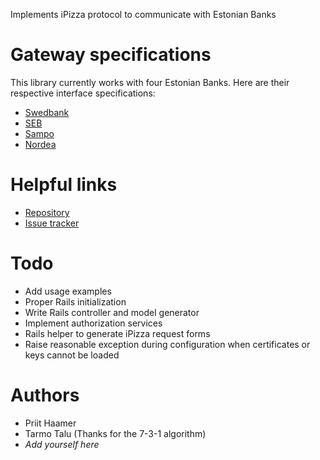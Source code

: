 Implements iPizza protocol to communicate with Estonian Banks

Gateway specifications
======================

This library currently works with four Estonian Banks. Here are their respective interface specifications:

* [Swedbank](https://www.swedbank.ee/business/d2d/collection/banklink/description)
* [SEB](http://www.seb.ee/index/1302)
* [Sampo](http://www.sampopank.ee/et/14732.html)
* [Nordea](http://www.nordea.ee/Teenused+ärikliendile/E-lahendused/787802.html)

Helpful links
=============

* [Repository](http://github.com/priith/ipizza/tree/master)
* [Issue tracker](http://github.com/priith/ipizza/issues)

Todo
====

* Add usage examples
* Proper Rails initialization
* Write Rails controller and model generator
* Implement authorization services
* Rails helper to generate iPizza request forms
* Raise reasonable exception during configuration when certificates or keys cannot be loaded

Authors
=======

* Priit Haamer
* Tarmo Talu (Thanks for the 7-3-1 algorithm)
* *Add yourself here*
